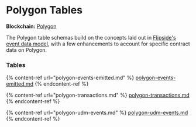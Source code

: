 # Polygon Tables

**Blockchain:** [Polygon](https://polygon.technology/)

The Polygon table schemas build on the concepts laid out in [Flipside's event data model](../../data-models/events-data-model.md#event-model), with a few enhancements to account for specific contract data on Polygon.

### Tables

{% content-ref url="polygon-events-emitted.md" %}
[polygon-events-emitted.md](polygon-events-emitted.md)
{% endcontent-ref %}

{% content-ref url="polygon-transactions.md" %}
[polygon-transactions.md](polygon-transactions.md)
{% endcontent-ref %}

{% content-ref url="polygon-udm-events.md" %}
[polygon-udm-events.md](polygon-udm-events.md)
{% endcontent-ref %}

